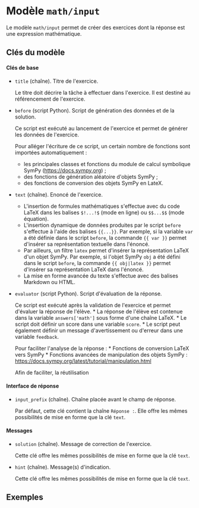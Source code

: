# Modèle `math/input`

Le modèle `math/input` permet de créer des exercices dont la réponse est une expression mathématique.


## Clés du modèle

#### Clés de base
* `title` (chaîne). Titre de l'exercice.

    Le titre doit décrire la tâche à effectuer dans l'exercice. Il est destiné au référencement de l'exercice.



* `before` (script Python). Script de génération des données et de la solution.

    Ce script est exécuté au lancement de l'exercice et permet de générer les données de l'exercice. 
    
    Pour alléger l'écriture de ce script, un certain nombre de fonctions sont importées automatiquement :
    * les principales classes et fonctions du module de calcul symbolique SymPy (https://docs.sympy.org) ;
    * des fonctions de génération aléatoire d'objets SymPy ;
    * des fonctions de conversion des objets SymPy en LateX.

* `text` (chaîne). Enoncé de l'exercice. 
    * L'insertion de formules mathématiques s'effectue avec du code LaTeX dans les balises `$!...!$` (mode en ligne) ou `$$...$$` (mode équation).
    * L'insertion dynamique de données produites par le script `before` s'effectue à l'aide des balises `{{...}}`. Par exemple, si la variable `var` a été définie dans le script `before`, la commande `{{ var }}` permet d'insérer sa représentation textuelle dans l'énoncé.
    * Par ailleurs, un filtre `latex` permet d'insérer la représentation LaTeX d'un objet SymPy. Par exemple, si l'objet SymPy `obj` a été défini dans le script `before`, la commande `{{ obj|latex }}` permet d'insérer sa représentation LaTeX dans l'énoncé.
    * La mise en forme avancée du texte s'effectue avec des balises Markdown ou HTML.


* `evaluator` (script Python). Script d'évaluation de la réponse.

    Ce script est exécuté après la validation de l'exercice et permet d'évaluer la réponse de l'élève.
        * La réponse de l'élève est contenue dans la variable `answers['math']` sous forme d'une chaîne LaTeX.
        * Le script doit définir un score dans une variable `score`.
        * Le script peut également définir un message d'avertissement ou d'erreur dans une variable `feedback`.

    Pour faciliter l'analyse de la réponse :
        * Fonctions de conversion LaTeX vers SymPy
        * Fonctions avancées de manipulation des objets SymPy : https://docs.sympy.org/latest/tutorial/manipulation.html

    Afin de faciliter, la réutilisation


#### Interface de réponse
* `input_prefix` (chaîne). Chaîne placée avant le champ de réponse. 

    Par défaut, cette clé contient la chaîne `Réponse :`. Elle offre les mêmes possibilités de mise en forme que la clé `text`.

#### Messages
* `solution` (chaîne). Message de correction de l'exercice.

    Cette clé offre les mêmes possibilités de mise en forme que la clé `text`.

* `hint` (chaîne). Message(s) d'indication.

    Cette clé offre les mêmes possibilités de mise en forme que la clé `text`.

## Exemples
